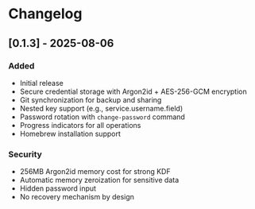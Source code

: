 # Changelog

## [0.1.3] - 2025-08-06

### Added
- Initial release
- Secure credential storage with Argon2id + AES-256-GCM encryption
- Git synchronization for backup and sharing
- Nested key support (e.g., service.username.field)
- Password rotation with `change-password` command
- Progress indicators for all operations
- Homebrew installation support

### Security
- 256MB Argon2id memory cost for strong KDF
- Automatic memory zeroization for sensitive data
- Hidden password input
- No recovery mechanism by design

